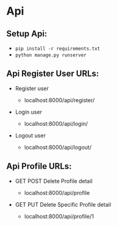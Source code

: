 # Api
## Setup Api:
  - `pip install -r requirements.txt`
  - `python manage.py runserver`
  
## Api Register User URLs:
  - Register user
    - localhost:8000/api/register/
    
  - Login  user
    - localhost:8000/api/login/
    
  - Logout user
    - localhost:8000/api/logout/
    
## Api Profile URLs:
  - GET POST Delete Profile detail
    - localhost:8000/api/profile

  - GET PUT Delete Specific Profile detail
     - localhost:8000/api/profile/1
   
    
